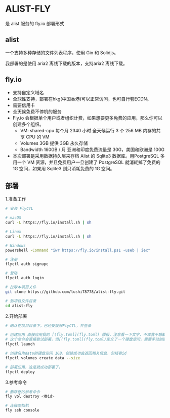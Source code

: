 # ALIST-FLY

是 alist 服务的 fly.io 部署形式

## alist

一个支持多种存储的文件列表程序，使用 Gin 和 Solidjs。

我部署的是使用 aria2 离线下载的版本，支持aria2 离线下载。

## fly.io 

- 支持自定义域名
- 全球性支持，部署在hkg(中国香港)可以正常访问，也可自行套ECDN。
- 需要信用卡
- 全天候免费不停机的服务
- Fly.io 会根据单个用户或者组织计费，如果想要更多免费的应用，那么你可以创建多个组织。
    - VM: shared-cpu	每个月 2340 小时	全天候运行 3 个 256 MB 内存的共享 CPU 的 VM
    - Volumes	3GB	提供 3GB 永久存储
    - Bandwidth	160GB / 月	亚洲和印度免费流量是 30G，美国和欧洲是 100G
- 本次部署是采用数据持久层来存档 Alist 的 Sqlite3 数据库。用PostgreSQL 多用一个 VM 资源，并且免费用户一旦创建了 PostgreSQL 就消耗掉了免费的 1G 空间，如果用 Sqlite3 则只消耗免费的 1G 空间。

## 部署

1.准备工作

```bash
# 安装 FlyCTL

# macOS
curl -L https://fly.io/install.sh | sh

# Linux
curl -L https://fly.io/install.sh | sh

# Windows
powershell -Command "iwr https://fly.io/install.ps1 -useb | iex"

# 注册
flyctl auth signupc

# 登陆
flyctl auth login

# 拉取本项目文件
git clone https://github.com/lushi78778/alist-fly.git

# 到项目文件目录
cd alist-fly
```

2.开始部署

```bash
# 确认在项目目录下，已经安装好FlyCTL，并登录

# 创建应用 直接应用我的 [(fly.toml](fly.toml) 模板，注意看一下文字，不难我不想截图了。如需要调整vm规格及时调整，注意免费额度限制就好。
# 这个命令会直接尝试部署，但[(fly.toml](fly.toml)定义了一个硬盘空间，需要手动创建，所以第一次会失败，这是正常的。
flyctl launch

# 创建名为data的硬盘空间 1GB，创建成功会返回相关信息，包括卷id
flyctl volumes create data --size 

# 部署应用，这是就成功部署了。
flyctl deploy
```

3.参考命令

```bash
# 删除卷的参考命令
fly vol destroy <卷id>

# 连接虚拟机
fly ssh console
```







